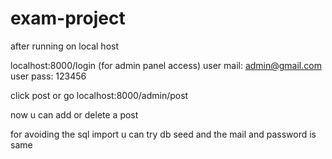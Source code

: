 # exam-project
after running on local host
> 
localhost:8000/login (for admin panel access)
user mail: admin@gmail.com
user pass: 123456
>
click post or go localhost:8000/admin/post
>
now u can add or delete a post

for avoiding the sql import u can try db seed and the mail and password is same
